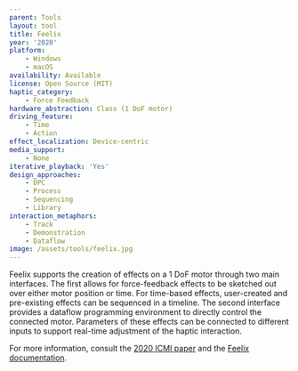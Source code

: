 ```yaml
---
parent: Tools
layout: tool
title: Feelix
year: '2020'
platform:
    - Windows
    - macOS
availability: Available
license: Open Source (MIT)
haptic_category:
    - Force Feedback
hardware_abstraction: Class (1 DoF motor)
driving_feature:
    - Time
    - Action
effect_localization: Device-centric
media_support:
    - None
iterative_playback: 'Yes'
design_approaches:
    - DPC
    - Process
    - Sequencing
    - Library
interaction_metaphors:
    - Track
    - Demonstration
    - Dataflow
image: /assets/tools/feelix.jpg
---
```

Feelix supports the creation of effects on a 1 DoF motor through two main interfaces.
The first allows for force-feedback effects to be sketched out over either motor position or time.
For time-based effects, user-created and pre-existing effects can be sequenced in a timeline.
The second interface provides a dataflow programming environment to directly control the connected motor.
Parameters of these effects can be connected to different inputs to support real-time adjustment of the haptic interaction.

For more information, consult the [2020 ICMI paper](https://doi.org/10.1145/3382507.3418819)
and the [Feelix documentation](https://docs.feelix.xyz/).
